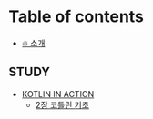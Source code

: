 # Table of contents

* [🔥 소개](README.md)

## STUDY

* [KOTLIN IN ACTION](study/kotlin-in-action/README.md)
  * [2장 코틀린 기초](study/kotlin-in-action/2.md)
